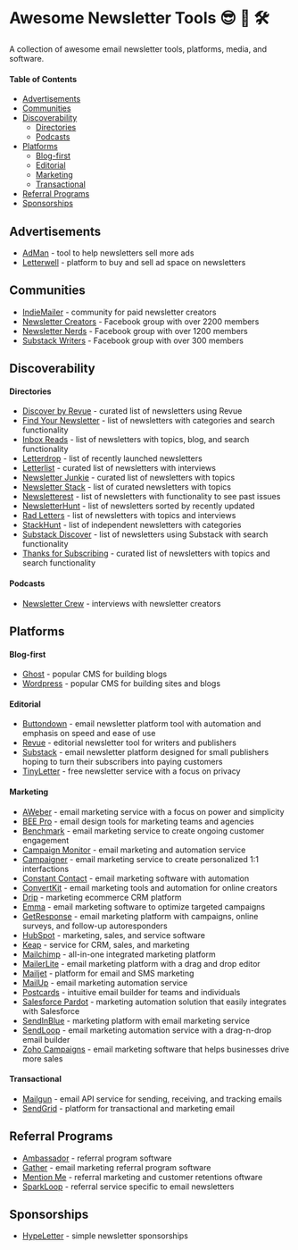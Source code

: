 # Awesome Newsletter Tools 😎 📩 🛠

A collection of awesome email newsletter tools, platforms, media, and software.

#### Table of Contents
- [Advertisements](#advertisements)
- [Communities](#communities)
- [Discoverability](#discoverability)
  - [Directories](#directories)
  - [Podcasts](#podcasts)
- [Platforms](#platforms)
  - [Blog-first](#blog-first)
  - [Editorial](#editorial)
  - [Marketing](#marketing)
  - [Transactional](#transactional)
- [Referral Programs](#sponsorships)
- [Sponsorships](#sponsorships)

## Advertisements

- [AdMan](https://sponsorpage.hypeletter.com/) - tool to help newsletters sell more ads
- [Letterwell](https://letterwell.co/) - platform to buy and sell ad space on newsletters

## Communities

- [IndieMailer](https://indiemailer.com/) - community for paid newsletter creators
- [Newsletter Creators](https://www.facebook.com/groups/NewsletterCreators/) - Facebook group with over 2200 members
- [Newsletter Nerds](https://www.facebook.com/groups/NewsletterNerds/) - Facebook group with over 1200 members
- [Substack Writers](https://www.facebook.com/groups/substackwriters) - Facebook group with over 300 members

## Discoverability

#### Directories

- [Discover by Revue](https://discover.getrevue.co/) - curated list of newsletters using Revue
- [Find Your Newsletter](https://findnewsletters.com/) - list of newsletters with categories and search functionality
- [Inbox Reads](https://inboxreads.co/) - list of newsletters with topics, blog, and search functionality
- [Letterdrop](https://letterdrop.io/) - list of recently launched newsletters
- [Letterlist](https://letterlist.com/) - curated list of newsletters with interviews
- [Newsletter Junkie](https://newsletterjunkie.com/) - curated list of newsletters with topics
- [Newsletter Stack](https://newsletterstack.com/) - list of curated newsletters with topics
- [Newsletterest](https://newsletterest.com/) - list of newsletters with functionality to see past issues
- [NewsletterHunt](https://newsletterhunt.com/) - list of newsletters sorted by recently updated
- [Rad Letters](https://www.radletters.com/) - list of newsletters with topics and interviews
- [StackHunt](https://stackhunt.xyz/) - list of independent newsletters with categories
- [Substack Discover](https://substack.com/discover) - list of newsletters using Substack with search functionality
- [Thanks for Subscribing](https://www.thanksforsubscribing.app/) - curated list of newsletters with topics and search functionality

#### Podcasts

- [Newsletter Crew](https://newslettercrew.com/) - interviews with newsletter creators

## Platforms

#### Blog-first

- [Ghost](https://ghost.org/) - popular CMS for building blogs
- [Wordpress](https://wordpress.com/) - popular CMS for building sites and blogs

#### Editorial

- [Buttondown](https://buttondown.email/) - email newsletter platform tool with automation and emphasis on speed and ease of use 
- [Revue](https://www.getrevue.co/) - editorial newsletter tool for writers and publishers
- [Substack](https://substack.com/) - email newsletter platform designed for small publishers hoping to turn their subscribers into paying customers
- [TinyLetter](https://tinyletter.com/) - free newsletter service with a focus on privacy

#### Marketing

- [AWeber](https://www.aweber.com/email-newsletters.htm) - email marketing service with a focus on power and simplicity
- [BEE Pro](https://beefree.io/bee-pro/) - email design tools for marketing teams and agencies
- [Benchmark](https://www.benchmarkemail.com/) - email marketing service to create ongoing customer engagement
- [Campaign Monitor](https://www.campaignmonitor.com/) - email marketing and automation service
- [Campaigner](https://www.campaigner.com/) - email marketing service to create personalized 1:1 interfactions
- [Constant Contact](https://blogs.constantcontact.com/) - email marketing software with automation
- [ConvertKit](https://convertkit.com/) - email marketing tools and automation for online creators
- [Drip](https://www.drip.com/) - marketing ecommerce CRM platform
- [Emma](http://myemma.com/) - email marketing software to optimize targeted campaigns
- [GetResponse](https://www.getresponse.com/) - email marketing platform with campaigns, online surveys, and follow-up autoresponders
- [HubSpot](https://www.hubspot.com/products/marketing/email) - marketing, sales, and service software
- [Keap](https://keap.com/) - service for CRM, sales, and marketing 
- [Mailchimp](https://mailchimp.com/) - all-in-one integrated marketing platform
- [MailerLite](https://www.mailerlite.com/features/newsletter-editor) - email marketing platform with a drag and drop editor
- [Mailjet](https://www.mailjet.com/) - platform for email and SMS marketing
- [MailUp](https://www.mailup.com/) - email marketing automation service
- [Postcards](https://designmodo.com/postcards/) - intuitive email builder for teams and individuals
- [Salesforce Pardot](https://www.pardot.com/) - marketing automation solution that easily integrates with Salesforce
- [SendInBlue](https://www.sendinblue.com/) - marketing platform with email marketing service
- [SendLoop](https://sendloop.com/) - email marketing automation service with a drag-n-drop email builder
- [Zoho Campaigns](https://www.zoho.com/campaigns/) - email marketing software that helps businesses drive more sales

#### Transactional

- [Mailgun](https://www.mailgun.com/) - email API service for sending, receiving, and tracking emails
- [SendGrid](https://sendgrid.com/) - platform for transactional and marketing email


## Referral Programs

- [Ambassador](https://www.getambassador.com/) - referral program software
- [Gather](https://hq.gathercustomers.com/) - email marketing referral program software
- [Mention Me](https://www.mention-me.com/) - referral marketing and customer retentions oftware
- [SparkLoop](https://sparkloop.app/) - referral service specific to email newsletters

## Sponsorships

- [HypeLetter](https://hypeletter.com/) - simple newsletter sponsorships


